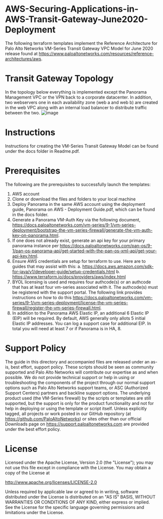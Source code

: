 # AWS-Securing-Applications-in-AWS-Transit-Gateway-June2020-Deployment
The following terraform templates implement the Reference Architecture for Palo Alto Networks VM-Series Transit Gateway VPC Model for June 2020 release found at https://www.paloaltonetworks.com/resources/reference-architectures/aws.

# Transit Gateway Topology
In the topology below everything is implemented except the Panorama Management VPC or the VPN back to a corporate datacenter. In addition, two webservers one in each availability zone (web a and web b) are created in the web VPC along with an internal load balancer to distribute traffic between the two. 
![image](https://user-images.githubusercontent.com/55389530/89784094-1487d180-dae6-11ea-8e34-f71bc41d3ca9.png)


# Instructions
Instructions for creating the VM-Series Transit Gateway Model can be found under the docs folder in Readme.pdf.

# Prerequisites
The following are the prerequisites to successfully launch the templates:
1.	AWS account
2.	Clone or download the files and folders to your local machine
3.	Deploy Panorama in the same AWS account using the deployment guide, Panorama on AWS - Deployment Guide.pdf, which can be found in the docs folder. 
4.	Generate a Panorama VM-Auth Key via the following document, https://docs.paloaltonetworks.com/vm-series/9-1/vm-series-deployment/bootstrap-the-vm-series-firewall/generate-the-vm-auth-key-on-panorama.html.
5.	If one does not already exist, generate an api key for your primary panorama instance per https://docs.paloaltonetworks.com/pan-os/9-1/pan-os-panorama-api/get-started-with-the-pan-os-xml-api/get-your-api-key.html.
6.	Ensure AWS credentials are setup for terraform to use. Here are to guides that may assist with this: 
a.	https://docs.aws.amazon.com/sdk-for-java/v1/developer-guide/setup-credentials.html 
b.	https://www.terraform.io/docs/providers/aws/index.html 
7.	BYOL licensing is used and requires four authcode(s) or an authcode that has at least four vm-series associated with it.  The authcode(s) must be registered with the support portal. The following link provides instructions on how to do this https://docs.paloaltonetworks.com/vm-series/9-1/vm-series-deployment/license-the-vm-series-firewall/register-the-vm-series-firewall.html.
8.	In addition to the Panorama AWS Elastic IP, an additional 6 Elastic IP (EIP) will be required.  By default, AWS generally only allots 5 initial Elastic IP addresses.  You can log a support case for additional EIP.  In total you will need at least 7 or if Panorama is in HA, 8. 


# Support Policy
The guide in this directory and accompanied files are released under an as-is, best effort, support policy. These scripts should be seen as community supported and Palo Alto Networks will contribute our expertise as and when possible. We do not provide technical support or help in using or troubleshooting the components of the project through our normal support options such as Palo Alto Networks support teams, or ASC (Authorized Support Centers) partners and backline support options. The underlying product used (the VM-Series firewall) by the scripts or templates are still supported, but the support is only for the product functionality and not for help in deploying or using the template or script itself. Unless explicitly tagged, all projects or work posted in our GitHub repository (at https://github.com/PaloAltoNetworks) or sites other than our official Downloads page on https://support.paloaltonetworks.com are provided under the best effort policy.


# License
Licensed under the Apache License, Version 2.0 (the "License"); you may not use this file except in compliance with the License. You may obtain a copy of the License at

http://www.apache.org/licenses/LICENSE-2.0

Unless required by applicable law or agreed to in writing, software distributed under the License is distributed on an "AS IS" BASIS, WITHOUT WARRANTIES OR CONDITIONS OF ANY KIND, either express or implied. See the License for the specific language governing permissions and limitations under the License.
